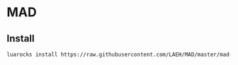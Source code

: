 MAD
=========

Install
-------

```sh
luarocks install https://raw.githubusercontent.com/LAEH/MAD/master/mad-scm-1.rockspec
```
